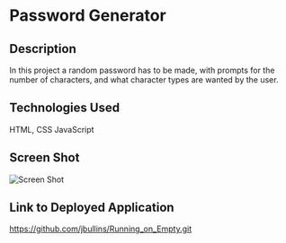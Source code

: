 # Password Generator 
## Description
In this project a random password has to be made, with prompts for the number of characters, and what character types are wanted by the user.

## Technologies Used
HTML, CSS JavaScript

## Screen Shot

![Screen Shot](https://github.com/jbullins/assignment3/blob/main/Screen%20Shot%202022-05-22%20at%209.25.45%20PM.png)

## Link to Deployed Application

https://github.com/jbullins/Running_on_Empty.git

